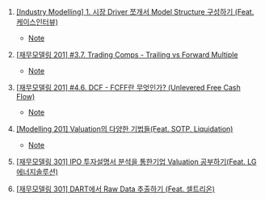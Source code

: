 1. [[Industry Modelling] 1. 시장 Driver 쪼개서 Model Structure 구성하기 (Feat. 케이스인터뷰)](https://youtu.be/LuvVa-s_gXE)
    - [Note](./Note/1_시장_Driver_쪼개서_Model_Structure_구성하기.md)

2. [[재무모델링 201] #3.7. Trading Comps - Trailing vs Forward Multiple](https://youtu.be/Mx97pXumOOY)
    - [Note](./Note/3_7_Trading_Comps_Trailing_Forward_Multiple.md)

3. [[재무모델링 201] #4.6. DCF - FCFF란 무엇인가? (Unlevered Free Cash Flow)](https://youtu.be/UL836zAwVyI)
    - [Note](./Note/4_6_DCF_FCFF.md)




4. [[Modelling 201] Valuation의 다양한 기법들(Feat. SOTP, Liquidation)](https://youtu.be/UYOPVDsoT1U)
    - [Note](./Note/Valuation의_다양한기법들.md)

5. [[재무모델링 301] IPO 투자설명서 분석을 통한기업 Valuation 공부하기(Feat. LG에너지솔루션)](https://youtu.be/vvgQRmj3Y7c?list=PLmHBSGOPOpUPUIWTu1nCSU7D9EnRwmeew)

6. [[재무모델링 301] DART에서 Raw Data 추출하기 (Feat. 셀트리온)](https://youtu.be/TfeG93KVWg0)